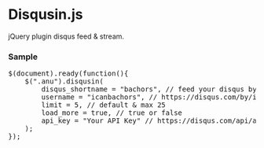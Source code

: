 # Disqusin.js
jQuery plugin disqus feed & stream.

<h3>Sample</h3>
<pre>$(document).ready(function(){
    $(".anu").disqusin(
        disqus_shortname = "bachors", // feed your disqus by disqus_shortname
        username = "icanbachors", // https://disqus.com/by/icanbachors
        limit = 5, // default &amp; max 25
        load_more = true, // true or false
        api_key = "Your API Key" // https://disqus.com/api/applications/
    );
});</pre>
